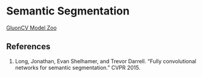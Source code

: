 # Semantic Segmentation

[GluonCV Model Zoo](http://gluon-cv.mxnet.io/model_zoo/index.html#semantic-segmentation)

## References
1. Long, Jonathan, Evan Shelhamer, and Trevor Darrell. “Fully convolutional networks for semantic segmentation.” CVPR 2015.
